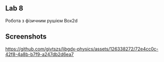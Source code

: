 ## Lab 8

Робота з фізичним рушієм Box2d

## Screenshots

https://github.com/givtszs/libgdx-physics/assets/126338272/72e4cc0c-42f8-4a8b-b7f9-a247db2d6ea7
